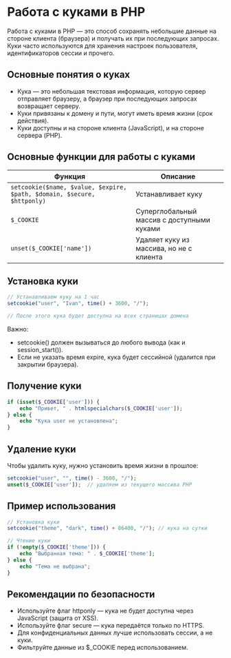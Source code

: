 # Работа с куками в PHP
Работа с куками в PHP — это способ сохранять небольшие данные на стороне клиента (браузера) и получать их при последующих запросах. Куки часто используются для хранения настроек пользователя, идентификаторов сессии и прочего.

## Основные понятия о куках
- Кука — это небольшая текстовая информация, которую сервер отправляет браузеру, а браузер при последующих запросах возвращает серверу.
- Куки привязаны к домену и пути, могут иметь время жизни (срок действия).
- Куки доступны и на стороне клиента (JavaScript), и на стороне сервера (PHP).

## Основные функции для работы с куками
| Функция                                                                 | Описание                                   |
| ----------------------------------------------------------------------- | ------------------------------------------ |
| `setcookie($name, $value, $expire, $path, $domain, $secure, $httponly)` | Устанавливает куку                         |
| `$_COOKIE`                                                              | Суперглобальный массив с доступными куками |
| `unset($_COOKIE['name'])`                                               | Удаляет куку из массива, но не с клиента   |


## Установка куки
```php
// Устанавливаем куку на 1 час
setcookie("user", "Ivan", time() + 3600, "/");

// После этого кука будет доступна на всех страницах домена
```

Важно:
- setcookie() должен вызываться до любого вывода (как и session_start()).
- Если не указать время expire, кука будет сессийной (удалится при закрытии браузера).


## Получение куки
```php
if (isset($_COOKIE['user'])) {
    echo "Привет, " . htmlspecialchars($_COOKIE['user']);
} else {
    echo "Кука user не установлена";
}
```

## Удаление куки
Чтобы удалить куку, нужно установить время жизни в прошлое:
```php
setcookie("user", "", time() - 3600, "/");
unset($_COOKIE['user']);  // удаляем из текущего массива PHP
```

## Пример использования
```php
// Установка куки
setcookie("theme", "dark", time() + 86400, "/"); // кука на сутки

// Чтение куки
if (!empty($_COOKIE['theme'])) {
    echo "Выбранная тема: " . $_COOKIE['theme'];
} else {
    echo "Тема не выбрана";
}
```

## Рекомендации по безопасности
- Используйте флаг httponly — кука не будет доступна через JavaScript (защита от XSS).
- Используйте флаг secure — кука передаётся только по HTTPS.
- Для конфиденциальных данных лучше использовать сессии, а не куки.
- Фильтруйте данные из $_COOKIE перед использованием.
